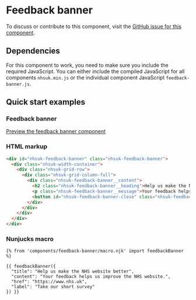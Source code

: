 # Feedback banner

To discuss or contribute to this component, visit the [GitHub issue for this component](https://github.com/nhsuk/nhsuk-frontend/issues/167).

## Dependencies

For this component to work, you need to make sure you include the required JavaScript. You can either include the 
compiled JavaScript for all components `nhsuk.min.js` or the individual component JavaScript `feedback-banner.js`.

## Quick start examples

### Feedback banner

[Preview the feedback banner component](https://nhsuk.github.io/nhsuk-frontend/components/feedback-banner.html)

### HTML markup

```html
<div id="nhsuk-feedback-banner" class="nhsuk-feedback-banner">
  <div class="nhsuk-width-container">
    <div class="nhsuk-grid-row">
      <div class="nhsuk-grid-column-full">
        <div class="nhsuk-feedback-banner__content">
          <h2 class="nhsuk-feedback-banner__heading">Help us make the NHS website better</h2>
          <p class="nhsuk-feedback-banner__message">Your feedback helps us improve the NHS website. <a href="https://www.nhs.uk" class="nhsuk-u-nowrap">Take our short survey</a>.</p>
          <button id="nhsuk-feedback-banner-close" class="nhsuk-feedback-banner__close" type="button">Close<span class="nhsuk-u-visually-hidden"> feedback invite</span></button>
        </div>
      </div>
    </div>
  </div>
</div>
```

### Nunjucks macro

```
{% from 'components/feedback-banner/macro.njk' import feedbackBanner %}

{{ feedbackBanner({
  "title": "Help us make the NHS website better",
  "content": "Your feedback helps us improve the NHS website.",
  "href": "https://www.nhs.uk",
  "label": "Take our short survey"
}) }}
```
